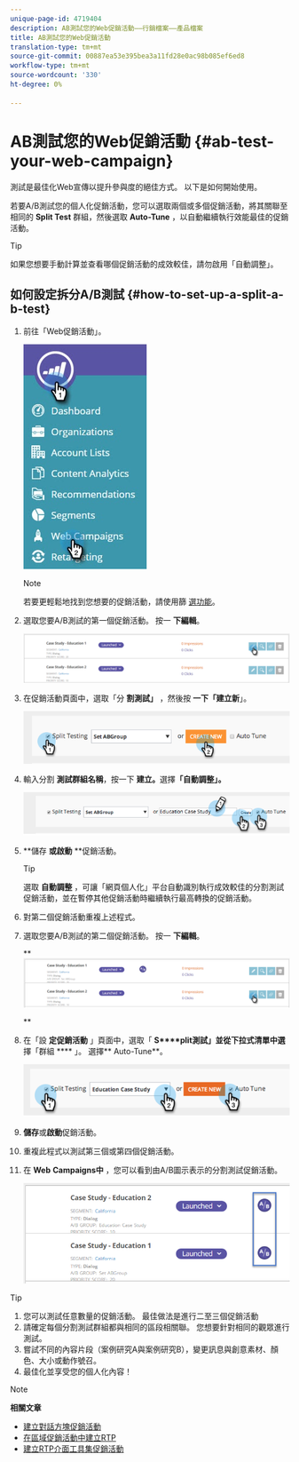 ```yaml
---
unique-page-id: 4719404
description: AB測試您的Web促銷活動——行銷檔案——產品檔案
title: AB測試您的Web促銷活動
translation-type: tm+mt
source-git-commit: 00887ea53e395bea3a11fd28e0ac98b085ef6ed8
workflow-type: tm+mt
source-wordcount: '330'
ht-degree: 0%

---
```



# AB測試您的Web促銷活動 {#ab-test-your-web-campaign}

測試是最佳化Web宣傳以提升參與度的絕佳方式。 以下是如何開始使用。

若要A/B測試您的個人化促銷活動，您可以選取兩個或多個促銷活動，將其關聯至相同的 **Split Test** 群組，然後選取 **Auto-Tune** ，以自動繼續執行效能最佳的促銷活動。

>[!TIP]
>
>如果您想要手動計算並查看哪個促銷活動的成效較佳，請勿啟用「自動調整」。

## 如何設定拆分A/B測試 {#how-to-set-up-a-split-a-b-test}

1. 前往「Web促銷活動」。

   ![](assets/web-campaigns-hand-2.jpg)

   >[!NOTE]
   >
   >若要更輕鬆地找到您想要的促銷活動，請使用篩 [選功能](filter-web-campaigns.md)。

1. 選取您要A/B測試的第一個促銷活動。 按一 **下編輯**。

   ![](assets/image2016-11-4-13-3a46-3a37.png)

1. 在促銷活動頁面中，選取「分 **割測試」** ，然後按 **一下「建立新**」。

   ![](assets/image2014-11-26-16-3a47-3a18.png)

1. 輸入分割 **測試群組名稱**，按一下 **建立。**&#x200B;選擇&#x200B;**「自動調整」。**

   ![](assets/image2014-11-26-16-3a52-3a24.png)

1. **儲存 **或啟動** **促銷活動。

   >[!TIP]
   >
   >選取 **自動調整** ，可讓「網頁個人化」平台自動識別執行成效較佳的分割測試促銷活動，並在暫停其他促銷活動時繼續執行最高轉換的促銷活動。

1. 對第二個促銷活動重複上述程式。
1. 選取您要A/B測試的第二個促銷活動。 按一 **下編輯**。

   ** ![](assets/image2016-11-4-13-3a51-3a39.png)

   **

1. 在「設 **定促銷活動** 」頁面中，選取「 **S****plit測試」並從下拉式清單中選** 擇「群組 **** 」。 選擇** Auto-Tune**。

   ![](assets/image2014-11-26-17-3a2-3a17.png)

1. **儲存**或**啟動**促銷活動。
1. 重複此程式以測試第三個或第四個促銷活動。
1. 在 **Web** **Campaigns中** ，您可以看到由A/B圖示表示的分割測試促銷活動。

   ![](assets/image2016-11-4-13-3a55-3a5.png)

>[!TIP]
>
>1. 您可以測試任意數量的促銷活動。 最佳做法是進行二至三個促銷活動
>1. 請確定每個分割測試群組都與相同的區段相關聯。 您想要針對相同的觀眾進行測試。
>1. 嘗試不同的內容片段（案例研究A與案例研究B），變更訊息與創意素材、顏色、大小或動作號召。
>1. 最佳化並享受您的個人化內容！

>



>[!NOTE]
>
>**相關文章**
>
>* [建立對話方塊促銷活動](create-a-new-dialog-web-campaign.md)
>* [在區域促銷活動中建立RTP](create-a-new-in-zone-web-campaign.md)
>* [建立RTP介面工具集促銷活動](create-a-new-widget-web-campaign.md)

>



